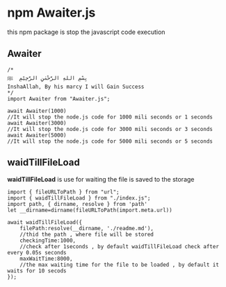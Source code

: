 # npm Awaiter.js 
<p> this npm package is stop the javascript code execution </p>

## Awaiter
```
/*
بِسْمِ اللهِ الرَّحْمٰنِ الرَّحِيْمِ  ﷺ  
InshaAllah, By his marcy I will Gain Success 
*/
import Awaiter from "Awaiter.js";

await Awaiter(1000)
//It will stop the node.js code for 1000 mili seconds or 1 seconds
await Awaiter(3000)
//It will stop the node.js code for 3000 mili seconds or 3 seconds
await Awaiter(5000)
//It will stop the node.js code for 5000 mili seconds or 5 seconds
```

## waidTillFileLoad
<b>waidTillFileLoad</b> is use for waiting the file is saved to the storage 
```
import { fileURLToPath } from "url";
import { waidTillFileLoad } from "./index.js";
import path, { dirname, resolve } from 'path'
let __dirname=dirname(fileURLToPath(import.meta.url))

await waidTillFileLoad({
    filePath:resolve(__dirname, './readme.md'),
    //thid the path , where file will be stored
    checkingTime:1000,
    //check after 1seconds , by default waidTillFileLoad check after every 0.05s seconds
    maxWaitTime:8000,
    //the max waiting time for the file to be loaded , by default it waits for 10 secods
});


```
